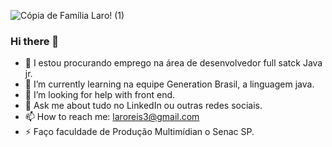 ![Cópia de Família Laro! (1)](https://user-images.githubusercontent.com/79121527/109430286-583d1c80-79df-11eb-8219-2e19214dc287.jpg)


### Hi there 👋

- 🔭 I estou  procurando emprego na área de desenvolvedor full satck Java jr. 
- 🌱 I’m currently learning  na equipe Generation Brasil,  a linguagem java.
- 🤔 I’m looking for help with  front end.
- 💬 Ask me about  tudo no LinkedIn ou outras redes sociais.
- 📫 How to reach me: laroreis3@gmail.com
- ⚡  Faço faculdade de Produção Multimídian  o Senac SP.
